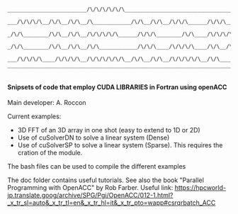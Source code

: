 
~~~text
     _________________________/\/\/\/\/\/\______________________________________________________/\/\___________________________
    ___/\/\/\/\__/\/\__/\/\__/\____________/\/\__/\/\__/\/\/\______/\/\/\__/\/\____/\/\/\/\____/\/\______/\/\/\______/\/\/\/\_ 
   _/\/\________/\/\__/\/\__/\/\/\/\/\______/\/\/\________/\/\____/\/\/\/\/\/\/\__/\/\__/\/\__/\/\____/\/\/\/\/\__/\/\/\/\___  
  _/\/\________/\/\__/\/\__/\/\____________/\/\/\____/\/\/\/\____/\/\__/\__/\/\__/\/\/\/\____/\/\____/\/\______________/\/\_   
 ___/\/\/\/\____/\/\/\/\__/\/\/\/\/\/\__/\/\__/\/\__/\/\/\/\/\__/\/\______/\/\__/\/\________/\/\/\____/\/\/\/\__/\/\/\/\___    
_______________________________________________________________________________/\/\_______________________________________     
                                                                                    
~~~



#### Snipsets of code that employ CUDA LIBRARIES in Fortran using openACC

Main developer: A. Roccon 

Current examples:
* 3D FFT of an 3D array in one shot (easy to extend to 1D or 2D)
* Use of cuSolverDN to solve a linear system (Dense)
* Use of cuSolverSP to solve a linear system (Sparse). This requires the cration of the module.

The bash files can be used to compile the different examples

The doc folder contains useful tutorials.
See also the book "Parallel Programming with OpenACC" by Rob Farber.
Useful link: https://hpcworld-jp.translate.goog/archive/SPG/Pgi/OpenACC/012-1.html?_x_tr_sl=auto&_x_tr_tl=en&_x_tr_hl=it&_x_tr_pto=wapp#csrqrbatch_ACC
